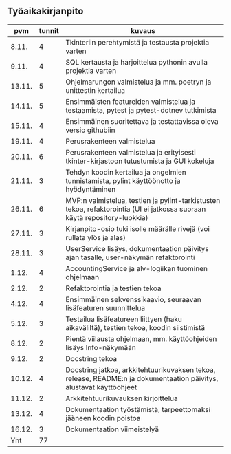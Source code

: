 ## Työaikakirjanpito

| pvm | tunnit | kuvaus |
|---|---|---|
| 8.11. | 4 | Tkinteriin perehtymistä ja testausta projektia varten |
| 9.11. | 4 | SQL kertausta ja harjoittelua pythonin avulla projektia varten |
| 13.11. | 5 | Ohjelmarungon valmistelua ja mm. poetryn ja unittestin kertailua |
| 14.11. | 5 | Ensimmäisten featureiden valmistelua ja testaamista, pytest ja pytest-dotnev tutkimista |
| 15.11. | 4 | Ensimmäinen suoritettava ja testattavissa oleva versio githubiin |
| 19.11. | 4 | Perusrakenteen valmistelua |
| 20.11. | 6 | Perusrakenteen valmistelua ja erityisesti tkinter-kirjastoon tutustumista ja GUI kokeluja |
| 21.11. | 3 | Tehdyn koodin kertailua ja ongelmien tunnistamista, pylint käyttöönotto ja hyödyntäminen |
| 26.11. | 6 | MVP:n valmistelua, testien ja pylint-tarkistusten tekoa, refaktorointia (UI ei jatkossa suoraan käytä repository-luokkia) |
| 27.11. | 3 | Kirjanpito-osio tuki isolle määrälle rivejä (voi rullata ylös ja alas) |
| 28.11. | 3 | UserService lisäys, dokumentaation päivitys ajan tasalle, user-näkymän refaktorointi |
| 1.12. | 4 | AccountingService ja alv-logiikan tuominen ohjelmaan |
| 2.12. | 2 | Refaktorointia ja testien tekoa |
| 4.12. | 4 | Ensimmäinen sekvenssikaavio, seuraavan lisäfeaturen suunnittelua |
| 5.12. | 3 | Testailua lisäfeatureen liittyen (haku aikaväliltä), testien tekoa, koodin siistimistä |
| 8.12. | 2 | Pientä viilausta ohjelmaan, mm. käyttöohjeiden lisäys Info-näkymään |
| 9.12. | 2 | Docstring tekoa |
| 10.12. | 4 | Docstring jatkoa, arkkitehtuurikuvaksen tekoa, release, README:n ja dokumentaation päivitys, alustavat käyttöohjeet |
| 11.12. | 2 | Arkkitehtuurikuvauksen kirjoittelua |
| 13.12. | 4 | Dokumentaation työstämistä, tarpeettomaksi jääneen koodin poistoa |
| 16.12. | 3 | Dokumentaation viimeistelyä |
| Yht | 77 |  |
